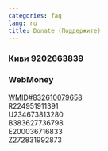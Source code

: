 ```yaml
---
categories: faq
lang: ru
title: Donate (Поддержите)
---
```

<h3>Киви <b>9202663839</b></h3>

<h3>WebMoney</h3>
<a href="http://passport.webmoney.ru/asp/certview.asp?wmid=832610079658">WMID#832610079658</a><br/>
R224951911391<br/>
U234673813280<br/>
B383627736798<br/>
E200036716833<br/>
Z272831992873<br/>

